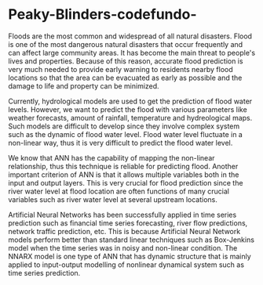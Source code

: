 # Peaky-Blinders-codefundo-

Floods are the most common and widespread of all natural disasters. Flood is one of the most dangerous natural disasters that occur frequently and can affect large community areas. It has become the main threat to people's lives and properties. Because of this reason, accurate flood prediction is very much needed to provide early warning to residents nearby flood locations so that the area can be evacuated as early as possible and the damage to life and property can be minimized.

Currently, hydrological models are used to get the prediction of flood water levels. However, we want to predict the flood with various parameters like weather forecasts, amount of rainfall, temperature and hydreological maps. Such models are difficult to develop since they involve complex system such as the dynamic of flood water level. Flood water level fluctuate in a non-linear way, thus it is very difficult to predict the flood water level.

We know that ANN has the capability of mapping the non-linear relationship, thus this technique is reliable for predicting flood. Another important criterion of ANN is that it allows multiple variables both in the input and output layers. This is very crucial for flood prediction since the river water level at flood location are often functions of many crucial variables such as river water level at several upstream locations. 

Artificial Neural Networks has been successfully applied in time series prediction such as financial time series forecasting, river flow predictions, network traffic prediction, etc. This is because Artificial Neural Network models perform better than standard linear techniques such as Box-Jenkins model when the time series was in noisy and non-linear condition. The NNARX model is one type of ANN that has dynamic structure that is mainly applied to input-output modelling of nonlinear dynamical system such as time series prediction. 



